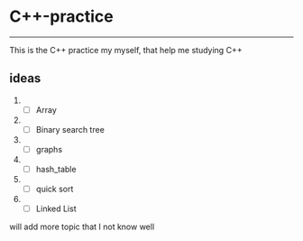 # C++-practice
--------------------
This is the C++ practice my myself, that help me studying C++
## ideas
1. -[ ] Array
2. -[ ] Binary search tree
3. -[ ] graphs 
4. -[ ] hash_table
5. -[ ] quick sort
6. -[ ] Linked List

will add more topic that I not know well
